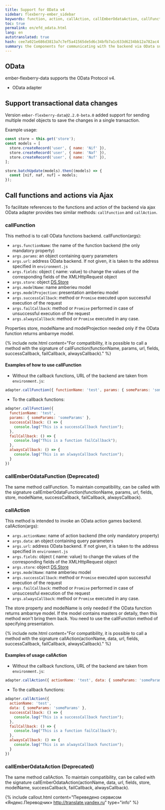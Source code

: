 ```yaml
---
title: Support for OData v4
sidebar: flexberry-ember_sidebar
keywords: function, action, callAction, callEmberOdataAction, callFunction, callEmberOdataFunction
toc: true
permalink: en/efd_odata.html
lang: en
autotranslated: true
hash: cee7a021e686d3813a7c7ef5a41565de5d6c34bfb7a1c633d6234bb12a782ac4
summary: the Components for communicating with the backend via OData support transactional changes to data, call functions and actions via Ajax, examples of usage
---
```


## OData

ember-flexberry-data supports the OData Protocol v4.

* OData adapter

## Support transactional data changes

Version `ember-flexberry-data@2.2.0-beta.0` added support for sending multiple model objects to save the changes in a single transaction.

Example usage:

```javascript
const store = this.get('store');
const models = [
  store.createRecord('user', { name: 'Nif' }),
  store.createRecord('user', { name: 'Naf' }),
  store.createRecord('user', { name: 'Nuf' }),
];

store.batchUpdate(models).then((models) => {
  const [nif, naf, nuf] = models;
});
```

## Call functions and actions via Ajax

To facilitate references to the functions and action of the backend via ajax OData adapter provides two similar methods: `callFunction` and `callAction`.

### callFunction

This method is to call OData functions backend. callFunction(args):

* `args.functionName`: the name of the function backend (the only mandatory property)
* `args.params`: an object containing query parameters
* `args.url`: address OData backend. If not given, it is taken to the address specified in `environment.js`
* `args.fields`: object { name: value} to change the values of the corresponding fields of the XMLHttpRequest object
* `args.store`: object [DS.Store](https://emberjs.com/api/ember-data/release/classes/DS.Store)
* `args.modelName`: name amberieu model
* `args.modelProjection`: presentation amberieu model
* `args.successCallback`: method or `Promise` executed upon successful execution of the request
* `args.failCallback`: method or `Promise` performed in case of unsuccessful execution of the request
* `args.alwaysCallback`: method or `Promise` executed in any case.

Properties store, modelName and modelProjection needed only if the OData function returns ambarnye model.

{% include note.html content="For compatibility, it is possible to call a method with the signature of callFunction(functionName, params, url, fields, successCallback, failCallback, alwaysCallback)." %}

#### Examples of how to use callFunction

* Without the callback functions, URL of the backend are taken from `environment.js`:

```javascript
adapter.callFunction({ functionName: 'test', params: { someParams: 'someParams' } })
```

* To the callback functions:

```javascript
adapter.callFunction({
  functionName: 'test',
  params: { someParams: 'someParams' },
  successCallback: () => {
    console.log("This is a successCallback function");
  },
  failCallback: () => {
    console.log("This is a function failCallback");
  },
  alwaysCallback: () => {
    console.log("This is an alwaysCallback function");
  }
})
```

### callEmberOdataFunction (Deprecated)

The same method callFunction. To maintain compatibility, can be called with the signature callEmberOdataFunction(functionName, params, url, fields, store, modelName, successCallback, failCallback, alwaysCallback).

### callAction

This method is intended to invoke an OData action games backend. callAction(args):

* `args.actionName`: name of action backend (the only mandatory property)
* `args.data`: an object containing query parameters
* `args.url`: address OData backend. If not given, it is taken to the address specified in `environment.js`
* `args.fields`: object { name: value} to change the values of the corresponding fields of the XMLHttpRequest object
* `args.store`: object [DS.Store](https://emberjs.com/api/ember-data/release/classes/DS.Store)
* `args.modelName`: name amberieu model
* `args.successCallback`: method or `Promise` executed upon successful execution of the request
* `args.failCallback`: method or `Promise` performed in case of unsuccessful execution of the request
* `args.alwaysCallback`: method or `Promise` executed in any case.

The store property and modelName is only needed if the OData function returns ambarnye model. If the model contains masters or detaily, then this method won't bring them back. You need to use the callFunction method of specifying presentation.

{% include note.html content="For compatibility, it is possible to call a method with the signature callAction(actionName, data, url, fields, successCallback, failCallback, alwaysCallback)." %}

#### Examples of usage callAction

* Without the callback functions, URL of the backend are taken from `environment.js`:

```javascript
adapter.callAction({ actionName: 'test', data: { someParams: 'someParams' } })
```

* To the callback functions:

```javascript
adapter.callAction({
  actionName: 'test',
  data: { someParams: 'someParams' },
  successCallback: () => {
    console.log("This is a successCallback function");
  },
  failCallback: () => {
    console.log("This is a function failCallback");
  },
  alwaysCallback: () => {
    console.log("This is an alwaysCallback function");
  }
})
```

### callEmberOdataAction (Deprecated)

The same method callAction. To maintain compatibility, can be called with the signature callEmberOdataAction(actionName, data, url, fields, store, modelName, successCallback, failCallback, alwaysCallback).



{% include callout.html content="Переведено сервисом «Яндекс.Переводчик» <http://translate.yandex.ru>" type="info" %}